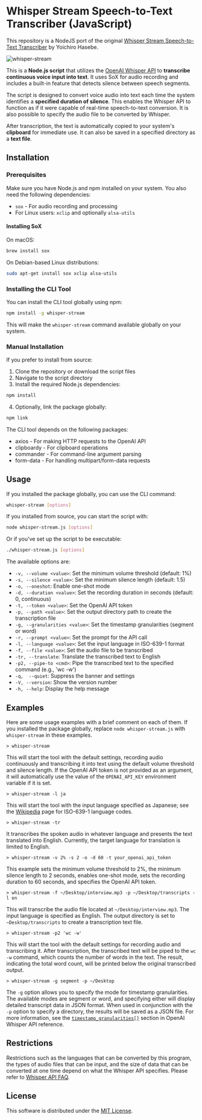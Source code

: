 # Whisper Stream Speech-to-Text Transcriber (JavaScript)

This repository is a NodeJS port of the original [Whisper Stream Speech-to-Text Transcriber](https://github.com/yohasebe/whisper-stream) by Yoichiro Hasebe.

![whisper-stream](https://github.com/yohasebe/whisper-stream/assets/18207/7b419ba0-a621-40ac-82c6-9c498e038e0d)



This is a **Node.js script** that utilizes the [OpenAI Whisper API](https://platform.openai.com/docs/guides/speech-to-text) to **transcribe continuous voice input into text**. It uses SoX for audio recording and includes a built-in feature that detects silence between speech segments.

The script is designed to convert voice audio into text each time the system identifies a **specified duration of silence**. This enables the Whisper API to function as if it were capable of real-time speech-to-text conversion. It is also possible to specify the audio file to be converted by Whisper.

After transcription, the text is automatically copied to your system's **clipboard** for immediate use. It can also be saved in a specified directory as a **text file**.

## Installation

### Prerequisites

Make sure you have Node.js and npm installed on your system. You also need the following dependencies:

- `sox` - For audio recording and processing
- For Linux users: `xclip` and optionally `alsa-utils`

#### Installing SoX

On macOS:
```bash
brew install sox
```

On Debian-based Linux distributions:
```bash
sudo apt-get install sox xclip alsa-utils
```

### Installing the CLI Tool

You can install the CLI tool globally using npm:

```bash
npm install -g whisper-stream
```

This will make the `whisper-stream` command available globally on your system.

### Manual Installation

If you prefer to install from source:

1. Clone the repository or download the script files
2. Navigate to the script directory
3. Install the required Node.js dependencies:

```bash
npm install
```

4. Optionally, link the package globally:

```bash
npm link
```

The CLI tool depends on the following packages:
- axios - For making HTTP requests to the OpenAI API
- clipboardy - For clipboard operations
- commander - For command-line argument parsing
- form-data - For handling multipart/form-data requests

## Usage

If you installed the package globally, you can use the CLI command:

```bash
whisper-stream [options]
```

If you installed from source, you can start the script with:

```bash
node whisper-stream.js [options]
```

Or if you've set up the script to be executable:

```bash
./whisper-stream.js [options]
```

The available options are:

- `-v, --volume <value>`: Set the minimum volume threshold (default: 1%)
- `-s, --silence <value>`: Set the minimum silence length (default: 1.5)
- `-o, --oneshot`: Enable one-shot mode
- `-d, --duration <value>`: Set the recording duration in seconds (default: 0, continuous)
- `-t, --token <value>`: Set the OpenAI API token
- `-p, --path <value>`: Set the output directory path to create the transcription file
- `-g, --granularities <value>`: Set the timestamp granularities (segment or word)
- `-r, --prompt <value>`: Set the prompt for the API call
- `-l, --language <value>`: Set the input language in ISO-639-1 format
- `-f, --file <value>`: Set the audio file to be transcribed
- `-tr, --translate`: Translate the transcribed text to English
- `-p2, --pipe-to <cmd>`: Pipe the transcribed text to the specified command (e.g., 'wc -w')
- `-q,  --quiet`: Suppress the banner and settings
- `-V, --version`: Show the version number
- `-h, --help`: Display the help message

## Examples

Here are some usage examples with a brief comment on each of them. If you installed the package globally, replace `node whisper-stream.js` with `whisper-stream` in these examples.

`> whisper-stream`

This will start the tool with the default settings, recording audio continuously and transcribing it into text using the default volume threshold and silence length. If the OpenAI API token is not provided as an argument, it will automatically use the value of the `OPENAI_API_KEY` environment variable if it is set.

`> whisper-stream -l ja`

This will start the tool with the input language specified as Japanese; see the [Wikipedia](https://en.wikipedia.org/wiki/List_of_ISO_639-1_codes) page for ISO-639-1 language codes.

`> whisper-stream -tr`

It transcribes the spoken audio in whatever language and presents the text translated into English. Currently, the target language for translation is limited to English.

`> whisper-stream -v 2% -s 2 -o -d 60 -t your_openai_api_token`

This example sets the minimum volume threshold to 2%, the minimum silence length to 2 seconds, enables one-shot mode, sets the recording duration to 60 seconds, and specifies the OpenAI API token.

`> whisper-stream -f ~/Desktop/interview.mp3 -p ~/Desktop/transcripts -l en`

This will transcribe the audio file located at `~/Desktop/interview.mp3`. The input language is specified as English. The output directory is set to `~Desktop/transcripts` to create a transcription text file.

`> whisper-stream -p2 'wc -w'`

This will start the tool with the default settings for recording audio and transcribing it. After transcription, the transcribed text will be piped to the `wc -w` command, which counts the number of words in the text. The result, indicating the total word count, will be printed below the original transcribed output.

`> whisper-stream -g segment -p ~/Desktop`

The `-g` option allows you to specify the mode for timestamp granularities. The available modes are segment or word, and specifying either will display detailed transcript data in JSON format. When used in conjunction with the `-p` option to specify a directory, the results will be saved as a JSON file. For more information, see the [`timestamp_granularities[]`](https://platform.openai.com/docs/api-reference/audio/createTranscription#audio-createtranscription-timestamp_granularities) section in OpenAI Whisper API reference.

## Restrictions

Restrictions such as the languages that can be converted by this program, the types of audio files that can be input, and the size of data that can be converted at one time depend on what the Whisper API specifies. Please refer to [Whisper API FAQ](https://help.openai.com/en/articles/7031512-whisper-api-faq).

## License

This software is distributed under the [MIT License](http://www.opensource.org/licenses/mit-license.php).
